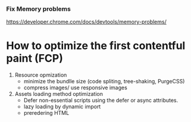 ### Fix Memory problems

https://developer.chrome.com/docs/devtools/memory-problems/

# How to optimize the first contentful paint (FCP)

1. Resource opmization
   - minimize the bundlle size (code spliting, tree-shaking, PurgeCSS)
   - compress images/ use responsive images
2. Assets loading method optimization
   - Defer non-essential scripts using the defer or async attributes.
   - lazy loading by dynamic import
   - preredering HTML
